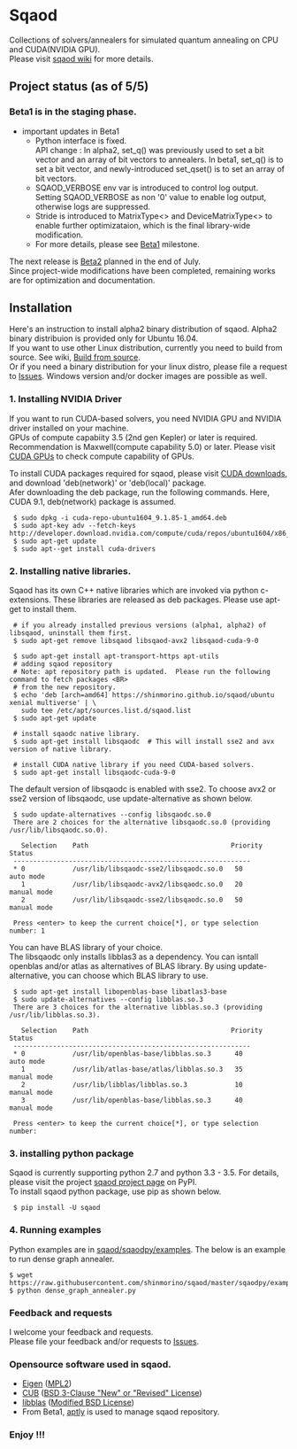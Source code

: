 # Sqaod

Collections of solvers/annealers for simulated quantum annealing on CPU and CUDA(NVIDIA GPU).<BR>
Please visit [sqaod wiki](https://github.com/shinmorino/sqaod/wiki) for more details.



## Project status (as of 5/5)
### **Beta1 is in the staging phase.**<BR>
 * important updates in Beta1
   - Python interface is fixed.<BR>
   API change : In alpha2, set_q() was previously used to set a bit vector and an array of bit vectors to annealers.  In beta1, set_q() is to set a bit vector, and newly-introduced set_qset() is to set an array of bit vectors.
   - SQAOD_VERBOSE env var is introduced to control log output.<BR>
   Setting SQAOD_VERBOSE as non '0' value to enable log output, otherwise logs are suppressed.
   - Stride is introduced to MatrixType<> and DeviceMatrixType<> to enable further optimizataion, which is the final library-wide modification.
   - For more details, please see [Beta1](https://github.com/shinmorino/sqaod/milestone/3) milestone.
   
The next release is [Beta2](https://github.com/shinmorino/sqaod/milestone/2) planned in the end of July.<BR>
Since project-wide modifications have been completed, remaining works are for optimization and documentation.<BR>

## Installation  
Here's an instruction to install alpha2 binary distribution of sqaod.  Alpha2 binary distribuion is provided only for Ubuntu 16.04.<BR>
If you want to use other Linux distribution, currently you need to build from source. See wiki, [Build from source](https://github.com/shinmorino/sqaod/wiki/Build-from-source).<BR>
Or if you need a binary distribution for your linux distro, please file a request to [Issues](https://github.com/shinmorino/sqaod/issues).  Windows version and/or docker images are possible as well.

### 1. Installing NVIDIA Driver<BR>
If you want to run CUDA-based solvers, you need NVIDIA GPU and NVIDIA driver installed on your machine.<BR>
GPUs of compute capabiity 3.5 (2nd gen Kepler) or later is required. Recommendation is Maxwell(compute capability 5.0) or later.  Please visit [CUDA GPUs](https://developer.nvidia.com/cuda-gpus) to check compute capability of GPUs.

To install CUDA packages required for sqaod, please visit [CUDA downloads](https://developer.nvidia.com/cuda-downloads), and download 'deb(network)' or 'deb(local)' package.<BR>
Afer downloading the deb package, run the following commands.  Here, CUDA 9.1, deb(network) package is assumed.
~~~
 $ sudo dpkg -i cuda-repo-ubuntu1604_9.1.85-1_amd64.deb
 $ sudo apt-key adv --fetch-keys http://developer.download.nvidia.com/compute/cuda/repos/ubuntu1604/x86_64/7fa2af80.pub
 $ sudo apt-get update
 $ sudo apt--get install cuda-drivers
~~~

### 2. Installing native libraries.
Sqaod has its own C++ native libraries which are invoked via python c-extensions.  These libraries are released as deb packages.  Please use apt-get to install them.

~~~
 # if you already installed previous versions (alpha1, alpha2) of libsqaod, uninstall them first.
 $ sudo apt-get remove libsqaod libsqaod-avx2 libsqaod-cuda-9-0

 $ sudo apt-get install apt-transport-https apt-utils
 # adding sqaod repository
 # Note: apt repository path is updated.  Please run the following command to fetch packages <BR>
 # from the new repository.
 $ echo 'deb [arch=amd64] https://shinmorino.github.io/sqaod/ubuntu xenial multiverse' | \
   sudo tee /etc/apt/sources.list.d/sqaod.list
 $ sudo apt-get update

 # install sqaodc native library.
 $ sudo apt-get install libsqaodc  # This will install sse2 and avx version of native library.
 
 # install CUDA native library if you need CUDA-based solvers.
 $ sudo apt-get install libsqaodc-cuda-9-0
~~~

The default version of libsqaodc is enabled with sse2.  To choose avx2 or sse2 version of libsqaodc, use update-alternative as shown below.

~~~
 $ sudo update-alternatives --config libsqaodc.so.0
 There are 2 choices for the alternative libsqaodc.so.0 (providing /usr/lib/libsqaodc.so.0).

   Selection    Path                                    Priority   Status
 ------------------------------------------------------------
 * 0            /usr/lib/libsqaodc-sse2/libsqaodc.so.0   50        auto mode
   1            /usr/lib/libsqaodc-avx2/libsqaodc.so.0   20        manual mode
   2            /usr/lib/libsqaodc-sse2/libsqaodc.so.0   50        manual mode
 
 Press <enter> to keep the current choice[*], or type selection number: 1
~~~

You can have BLAS library of your choice.<BR>
The libsqaodc only installs libblas3 as a dependency.  You can isntall openblas and/or atlas as alternatives of BLAS library.  By using update-alternative, you can choose which BLAS library to use.

~~~
 $ sudo apt-get install libopenblas-base libatlas3-base
 $ sudo update-alternatives --config libblas.so.3
 There are 3 choices for the alternative libblas.so.3 (providing /usr/lib/libblas.so.3).

   Selection    Path                                    Priority   Status
 ------------------------------------------------------------
 * 0            /usr/lib/openblas-base/libblas.so.3      40        auto mode
   1            /usr/lib/atlas-base/atlas/libblas.so.3   35        manual mode
   2            /usr/lib/libblas/libblas.so.3            10        manual mode
   3            /usr/lib/openblas-base/libblas.so.3      40        manual mode
 
 Press <enter> to keep the current choice[*], or type selection number: 
~~~


### 3. installing python package

Sqaod is currently supporting python 2.7 and python 3.3 - 3.5.  For details, please visit the project [sqaod project page](https://pypi.python.org/pypi/sqaod/) on PyPI.<BR>
To install sqaod python package, use pip as shown below.
~~~
 $ pip install -U sqaod
~~~


### 4. Running examples

Python examples are in [sqaod/sqaodpy/examples](https://github.com/shinmorino/sqaod/tree/master/sqaodpy/example).  The below is an example to run dense graph annealer.

~~~
$ wget https://raw.githubusercontent.com/shinmorino/sqaod/master/sqaodpy/example/dense_graph_annealer.py
$ python dense_graph_annealer.py
~~~

### Feedback and requests
I welcome your feedback and requests.<BR>
Please file your feedback and/or requests to [Issues](https://github.com/shinmorino/sqaod/issues).<BR>

### Opensource software used in sqaod.

- [Eigen](http://eigen.tuxfamily.org/index.php?title=Main_Page) ([MPL2](https://www.mozilla.org/en-US/MPL/2.0/))
- [CUB](http://nvlabs.github.io/cub/) ([BSD 3-Clause "New" or "Revised" License](https://github.com/NVlabs/cub/blob/1.8.0/LICENSE.TXT))
- [libblas](https://packages.ubuntu.com/xenial/libblas3) ([Modified BSD License](http://www.netlib.org/lapack/LICENSE.txt))
- From Beta1, [aptly](https://www.aptly.info/) is used to manage sqaod repository.


### Enjoy !!!
